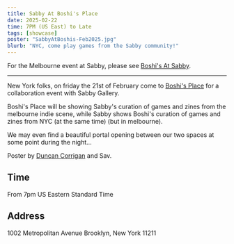 ```yaml
---
title: Sabby At Boshi's Place
date: 2025-02-22
time: 7PM (US East) to Late
tags: [showcase]
poster: "SabbyAtBoshis-Feb2025.jpg"
blurb: "NYC, come play games from the Sabby community!"
---
```


For the Melbourne event at Sabby, please see [Boshi's At Sabby](../02-boshis-place).

<hr>

New York folks, on friday the 21st of February come to [Boshi's Place](https://boshis.place/) for a collaboration event with Sabby Gallery.

Boshi's Place will be showing Sabby's curation of games and zines from the melbourne indie scene, while Sabby shows Boshi's curation of games and zines from NYC (at the same time) (but in melbourne).

We may even find a beautiful portal opening between our two spaces at some point during the night...

Poster by [Duncan Corrigan](https://www.instagram.com/workboyduncan/) and Sav.

## Time
From 7pm US Eastern Standard Time

## Address
1002 Metropolitan Avenue Brooklyn, New York 11211
